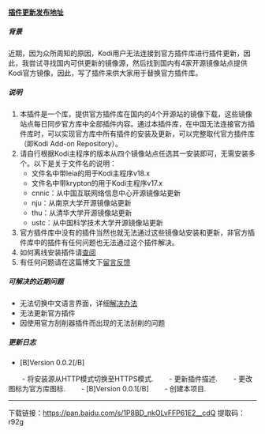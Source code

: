 #### [插件更新发布地址](http://blog.sina.com.cn/s/blog_65637f130102yx9i.html)

##### 背景

近期，因为众所周知的原因，Kodi用户无法连接到官方插件库进行插件更新，因此，我尝试寻找国内可供更新的镜像源，然后找到国内有4家开源镜像站点提供Kodi官方镜像，因此，写了插件来供大家用于替换官方插件库。

##### 说明

1. 本插件是一个库，提供官方插件库在国内的4个开源站的镜像下载，这些镜像站点每日同步官方库中全部插件内容。通过本插件库，在中国无法连接官方插件库时，可以实现官方库中所有插件的安装及更新，可以完整取代官方插件库（即Kodi Add-on Repository）。
2. 请自行根据Kodi主程序的版本从四个镜像站点任选其一安装即可，无需安装多个。以下是关于文件名的说明：
   - 文件名中带leia的用于Kodi主程序v18.x
   - 文件名中带krypton的用于Kodi主程序v17.x
   - cnnic：从中国互联网络信息中心开源镜像站更新
   - nju：从南京大学开源镜像站更新
   - thu：从清华大学开源镜像站更新
   - ustc：从中国科学技术大学开源镜像站更新
3. 官方插件库中没有的插件当然也就无法通过这些镜像站安装和更新，非官方插件库中的插件有任何问题也无法通过这个插件解决。
4. 如何离线安装插件请[查阅](http://blog.sina.com.cn/s/blog_65637f130102yx9j.html)
5. 有任何问题请在这篇博文下[留言反馈](http://blog.sina.com.cn/s/blog_65637f130102yx9i.html)

##### 可解决的近期问题

- 无法切换中文语言界面，详细[解决办法](http://blog.sina.com.cn/s/blog_65637f130102yx9l.html)
- 无法更新官方插件
- 因使用官方刮削器插件而出现的无法刮削的问题

##### 更新日志

- [B]Version 0.0.2[/B]

　　- 将安装源从HTTP模式切换至HTTPS模式.
　　- 更新插件描述.
　　- 更改图标为官方库图标.
　　- [B]Version 0.0.1[/B]
　　- 创建本项目.

---

下载链接：https://pan.baidu.com/s/1P8BD_nkOLvFFP61E2__cdQ 提取码：r92g
